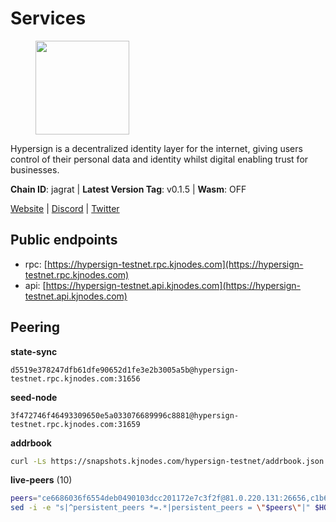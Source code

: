 # Services

<figure><img src="https://raw.githubusercontent.com/kj89/testnet_manuals/main/pingpub/logos/hypersign.png" width="150" alt=""><figcaption></figcaption></figure>

Hypersign is a decentralized identity layer for the internet, giving  users control of their personal data and identity whilst digital  enabling trust for businesses.

**Chain ID**: jagrat | **Latest Version Tag**: v0.1.5 | **Wasm**: OFF

[Website](https://hypersign.id) | [Discord](https://discord.gg/DmuUjMrHVw) | [Twitter](https://twitter.com/hypersignchain)


## Public endpoints

* rpc: [https://hypersign-testnet.rpc.kjnodes.com](https://hypersign-testnet.rpc.kjnodes.com)
* api: [https://hypersign-testnet.api.kjnodes.com](https://hypersign-testnet.api.kjnodes.com)

## Peering

**state-sync**

```text
d5519e378247dfb61dfe90652d1fe3e2b3005a5b@hypersign-testnet.rpc.kjnodes.com:31656
```

**seed-node**

```text
3f472746f46493309650e5a033076689996c8881@hypersign-testnet.rpc.kjnodes.com:31659
```

**addrbook**
```bash
curl -Ls https://snapshots.kjnodes.com/hypersign-testnet/addrbook.json > $HOME/.hid-node/config/addrbook.json
```

**live-peers** (10)
```bash
peers="ce6686036f6554deb0490103dcc201172e7c3f2f@81.0.220.131:26656,c1b6d86f46eab9d0aa2e4399cddb9cf05d13621a@65.108.206.118:60556,bd2ae9f1c42183104719f7c44be078bb7d282a61@65.109.92.241:11056,d92268c246e02a54103f7098b901b876c88f006e@5.161.130.108:26656,d5519e378247dfb61dfe90652d1fe3e2b3005a5b@65.109.68.190:31656,b946e1722d17420f911dd58d716964b43dfd12a9@65.108.238.217:11204,aa8c0064e866dc57b341a389006df8925a0718fe@5.161.55.130:31656,5e4fc955b23ab00f6a07cb6d56e89aafac0c85ff@167.86.85.122:26656,d7c9b9a3c3a6c5f4ccdfb37a8358755b277271c1@3.110.226.164:26656,23eff008c88dcc60ef9a71f2fb469c472679c35e@136.243.88.91:5040"
sed -i -e "s|^persistent_peers *=.*|persistent_peers = \"$peers\"|" $HOME/.hid-node/config/config.toml
```
